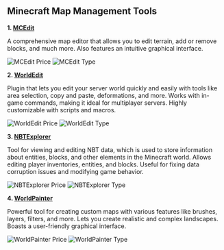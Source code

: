 ## Minecraft Map Management Tools

**1. [MCEdit](https://www.mcedit.net/)**

A comprehensive map editor that allows you to edit terrain, add or remove blocks, and much more. Also features an intuitive graphical interface.

  ![MCEdit Price](https://img.shields.io/badge/Free,%20Open%20Source-blue?style=for-the-badge&label=Pricing)
  ![MCEdit Type](https://img.shields.io/badge/Software%20(Windows/MAC)-blue?style=for-the-badge&label=Type)


**2. [WorldEdit](https://www.curseforge.com/minecraft/mc-mods/worldedit)**

Plugin that lets you edit your server world quickly and easily with tools like area selection, copy and paste, deformations, and more. Works with in-game commands, making it ideal for multiplayer servers. Highly customizable with scripts and macros.

  ![WorldEdit Price](https://img.shields.io/badge/Free,%20Open%20Source-blue?style=for-the-badge&label=Pricing)
  ![WorldEdit Type](https://img.shields.io/badge/Plugin/Mod-blue?style=for-the-badge&label=Type)


**3. [NBTExplorer](https://github.com/jaquadro/NBTExplorer/releases)**

Tool for viewing and editing NBT data, which is used to store information about entities, blocks, and other elements in the Minecraft world. Allows editing player inventories, entities, and blocks. Useful for fixing data corruption issues and modifying game behavior.

  ![NBTExplorer Price](https://img.shields.io/badge/Free,%20Open%20Source-blue?style=for-the-badge&label=Pricing)
  ![NBTExplorer Type](https://img.shields.io/badge/Software%20(Windows)-blue?style=for-the-badge&label=Type)


**4. [WorldPainter](https://www.worldpainter.net/)**

Powerful tool for creating custom maps with various features like brushes, layers, filters, and more. Lets you create realistic and complex landscapes. Boasts a user-friendly graphical interface.

  ![WorldPainter Price](https://img.shields.io/badge/Free,%20Open%20Source-blue?style=for-the-badge&label=Pricing)
  ![WorldPainter Type](https://img.shields.io/badge/Software-blue?style=for-the-badge&label=Type)
